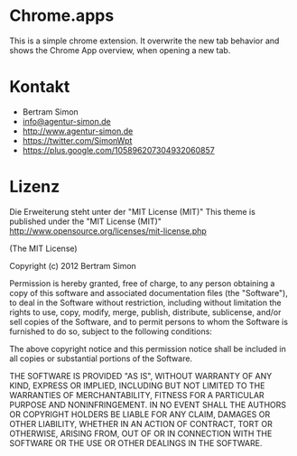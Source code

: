 # Chrome.apps

This is a simple chrome extension. It overwrite the new tab behavior and shows the Chrome App overview, when opening a new tab.

# Kontakt

  - Bertram Simon
  - info@agentur-simon.de
  - http://www.agentur-simon.de
  - https://twitter.com/SimonWpt
  - https://plus.google.com/105896207304932060857

# Lizenz

  Die Erweiterung steht unter der "MIT License (MIT)" 
  This theme is published under the "MIT License (MIT)"
  http://www.opensource.org/licenses/mit-license.php
  
  (The MIT License)

  Copyright (c) 2012 Bertram Simon

  Permission is hereby granted, free of charge, to any person obtaining a copy of this software and associated documentation files (the "Software"), to deal in the Software without restriction, including without limitation the rights to use, copy, modify, merge, publish, distribute, sublicense, and/or sell copies of the Software, and to permit persons to whom the Software is furnished to do so, subject to the following conditions:

  The above copyright notice and this permission notice shall be included in all copies or substantial portions of the Software.

  THE SOFTWARE IS PROVIDED "AS IS", WITHOUT WARRANTY OF ANY KIND, EXPRESS OR IMPLIED, INCLUDING BUT NOT LIMITED TO THE WARRANTIES OF MERCHANTABILITY, FITNESS FOR A PARTICULAR PURPOSE AND NONINFRINGEMENT. IN NO EVENT SHALL THE AUTHORS OR COPYRIGHT HOLDERS BE LIABLE FOR ANY CLAIM, DAMAGES OR OTHER LIABILITY, WHETHER IN AN ACTION OF CONTRACT, TORT OR OTHERWISE, ARISING FROM, OUT OF OR IN CONNECTION WITH THE SOFTWARE OR THE USE OR OTHER DEALINGS IN THE SOFTWARE.